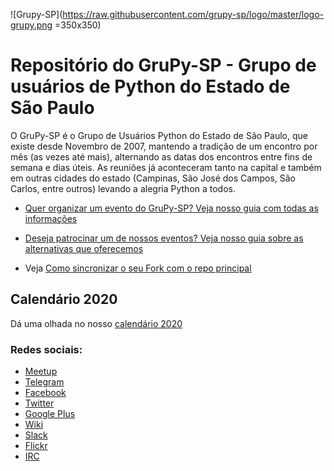 ![Grupy-SP](https://raw.githubusercontent.com/grupy-sp/logo/master/logo-grupy.png =350x350)

# Repositório do GruPy-SP - Grupo de usuários de Python do Estado de São Paulo

O GruPy-SP é o Grupo de Usuários Python do Estado de São Paulo, que existe desde Novembro de 2007, mantendo a tradição de um encontro por mês (as vezes até mais), alternando as datas dos encontros entre fins de semana e dias úteis. As reuniões já aconteceram tanto na capital e também em outras cidades do estado (Campinas, São José dos Campos, São Carlos, entre outros) levando a alegria Python a todos.

- [Quer organizar um evento do GruPy-SP? Veja nosso guia com todas as informações](https://github.com/grupy-sp/encontros/blob/master/como-organizar-um-grupysp.md)

- [Deseja patrocinar um de nossos eventos? Veja nosso guia sobre as alternativas que oferecemos](https://github.com/grupy-sp/encontros/blob/master/patrocinio-grupysp.md)

- Veja [Como sincronizar o seu Fork com o repo principal](https://github.com/grupy-sp/encontros/wiki/Como-sincronizar-o-seu-Fork-com-o-repo-principal)

## Calendário 2020

Dá uma olhada no nosso [calendário 2020](https://github.com/grupy-sp/encontros/blob/master/2020/calendario.md)

### Redes sociais:

* [Meetup](http://www.meetup.com/pt-BR/Grupy-SP/)
* [Telegram](https://t.me/grupysaopaulo)
* [Facebook](https://www.facebook.com/grupysp)
* [Twitter](https://twitter.com/grupysp)
* [Google Plus](https://plus.google.com/communities/117889929013238911492)
* [Wiki](http://wiki.python.org.br/GrupySP)
* [Slack](https://grupysp.herokuapp.com/)
* [Flickr](https://www.flickr.com/photos/37128592@N03/albums)
* [IRC](http://webchat.freenode.net/?channels=grupy-sp)
